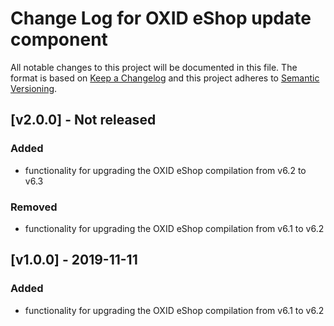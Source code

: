 # Change Log for OXID eShop update component

All notable changes to this project will be documented in this file.
The format is based on [Keep a Changelog](http://keepachangelog.com/)
and this project adheres to [Semantic Versioning](http://semver.org/).

## [v2.0.0] - Not released

### Added

- functionality for upgrading the OXID eShop compilation from v6.2 to v6.3

### Removed

- functionality for upgrading the OXID eShop compilation from v6.1 to v6.2

## [v1.0.0] - 2019-11-11

### Added

- functionality for upgrading the OXID eShop compilation from v6.1 to v6.2
